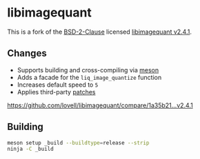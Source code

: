 # libimagequant

This is a fork of the [BSD-2-Clause](COPYRIGHT) licensed
[libimagequant v2.4.1](https://github.com/ImageOptim/libimagequant/releases/tag/2.4.1).

## Changes

* Supports building and cross-compiling via [meson](https://mesonbuild.com/)
* Adds a facade for the `liq_image_quantize` function
* Increases default speed to `5`
* Applies third-party [patches](patches)

https://github.com/lovell/libimagequant/compare/1a35b21...v2.4.1

## Building

```sh
meson setup _build --buildtype=release --strip
ninja -C _build
```

